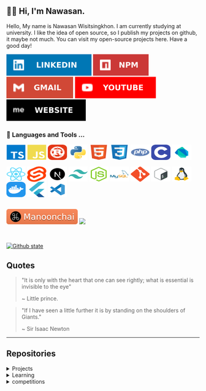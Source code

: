 <!--## 💭 knowledge is open source-->

## 🧑‍💻 Hi, I'm Nawasan.

Hello, My name is Nawasan Wisitsingkhon. I am currently studying at university. I like the idea of open source, so I publish my projects on github, it maybe not much. You can visit my open-source projects here. Have a good day!

<p align="center">

[![linkedin](cache/linkedin.svg)](https://www.linkedin.com/in/nawasan/)
[![npm account](cache/npm.svg)](https://www.npmjs.com/~arikato111)
[![email](cache/gmail.svg)](mailto:contact@nawasan.dev)
[![youtube](cache/youtube.svg)](https://youtube.com/@Arikato111)
[![my-website](cache/website.svg)](https://nawasan.dev)

</p>

### 🔨 Languages and Tools ...

<div style="display: inline_block">
<div>
<!-- lang -->

  <img align="center" alt="Ts" height="40" width="50" src="icons/typescript-original.svg">
  <img align="center" alt="Js" height="40" width="50" src="icons/javascript-plain.svg">
  <img align="center" alt="Rust" height="40" width="50" src="icons/rust.svg">
  <img align="center" alt="Python" height="40" width="50" src="icons/python-original.svg">
  <img align="center" alt="HTML5" height="40" width="50" src="icons/html5-original.svg">
  <img align="center" alt="CSS3" height="40" width="50" src="icons/css3-original.svg">
  <img align="center" alt="PHP" height="40" width="50" src="icons/php-dark.svg">
  <img align="center" alt="C" height="40" width="50" src="icons/C.svg">
  <img align="center" alt="Dart" height="40" width="50" src="icons/dart.svg">

</div>
<br>
<div>

  <img align="center" alt="React" height="40" width="50" src="icons/react-original.svg">
  <img align="center" alt="Svelte" height="40" width="50" src="icons/svelte-original.svg">
  <img align="center" alt="nextjs" height="40" width="50" src="icons/nextjs-original.svg">
  <img align="center" alt="tailwindcss" height="40" width="50" src="icons/tailwindcss-plain.svg">
  <img align="center" alt="Nodejs" height="40" width="50" src="icons/nodejs-plain.svg">
  <img align="center" alt="mysql" height="40" width="50" src="icons/mysql-dark.svg">
  <img align="center" alt="Git" height="40" width="50" src="icons/git-original.svg">
  <img align="center" alt="bash" height="40" width="50" src="icons/bash-original.svg">
  <img align="center" alt="linux" height="40" width="50" src="icons/linux-plain.svg">
  <img align="center" alt="docker" height="40" width="50" src="icons/Docker.svg">
  <img align="center" alt="Flutter" height="40" width="50" src="icons/flutter-original.svg">
  <img align="center" alt="vscode" height="40" width="50" src="icons/vscode-original.svg">
</div>
</div>

<br>

[![Manoonchai](cache/manoonchai-badge.svg)](https://manoonchai.com/)
![](https://komarev.com/ghpvc/?username=arikato111)

<br>

[![Github state](https://github-readme-stats.vercel.app/api/top-langs/?username=Arikato111&layout=compact&hide=php)](https://github.com/Arikato111)

## Quotes

> "It is only with the heart that one can see rightly; what is essential is invisible to the eye"
>
> ~ Little prince.

> "If I have seen a little further it is by standing on the shoulders of Giants."
>
> ~ Sir Isaac Newton

---

## Repositories

<details>
<summary>Projects</summary>

<div>

- [Tenjin](https://github.com/Arikato111/Tenjin) (SDN Framework)
- [byfi-rust](https://github.com/Arikato111/byfi-rust)
- [find_subnet](https://github.com/Arikato111/find_subnet)
- [load-link-nextjs](https://github.com/Arikato111/load-link-nextjs)
- [lad-theme-firefox](https://github.com/Arikato111/lad-theme-firefox)
- [what-to-read](https://github.com/Arikato111/what-to-read)
- [movie-random-react](https://github.com/Arikato111/movie-random-react)
- [next-food-random](https://github.com/Arikato111/next-food-random)
- [lottery-prediction](https://github.com/Arikato111/lottery-prediction)
- [life-coach-quotes](https://github.com/Arikato111/life-coach-quotes)

</div>

- <details>
  <summary>Social web projects</summary>

  - [social-web-php](https://github.com/Arikato111/social-web-php)
  - [social-web-react](https://github.com/Arikato111/social-web-react)
  - [social-web-flutter](https://github.com/Arikato111/social-web-flutter)

- <details>
  <summary>Mobile applications</summary>

  - [Api_with_Flutter](https://github.com/Arikato111/Api_with_Flutter)
  - [List_App_withFlutter](https://github.com/Arikato111/List_App_withFlutter)

- <details>
  <summary>Nodejs packages</summary>

  - [stdio.h-ts](https://github.com/Arikato111/stdio.h-ts)
  - [char-random](https://github.com/Arikato111/char-random)
  - [find-grade](https://github.com/Arikato111/find-grade)

- <details>
  <summary>PHP packages</summary>

  - [control](https://github.com/Arikato111/control)
  - [package-web-php](https://github.com/Arikato111/package-web-php)
  - [PHP_SPA](https://github.com/Arikato111/PHP_SPA)
  - [NEXIT](https://github.com/Arikato111/NEXIT)
  - [use-import](https://github.com/Arikato111/use-import)
  - [spelte-php](https://github.com/Arikato111/spelte-php)
  - [wisit-express](https://github.com/Arikato111/wisit-express)
  - [wisit-router](https://github.com/Arikato111/wisit-router)
  - [wisios](https://github.com/Arikato111/wisios)
  - [php-dotenv](https://github.com/Arikato111/php-dotenv)

</details>
</details>
</details>
</details>
</detail>

<details>
<summary>Learning</summary>

- [learn-rust-projects](https://github.com/Arikato111/learn-rust-projects) (my rust learing projects here)
- [learn-algorithm](https://github.com/Arikato111/learn-algorithm) (algorithm with some languages)
- [learn-rust-http](https://github.com/Arikato111/learn-rust-http) (rust with http web server)
- [learn-socket-io](https://github.com/Arikato111/learn-socket-io)
- [learn-prisma-api](https://github.com/Arikato111/learn-prisma-api) (prisma with mongodb)
- [learn-django](https://github.com/Arikato11/learn-django) (Django framework)
- [learn-react-native](https://github.com/Arikato111/learn-react-native) (React-native mobile application)
- [mongodb-node-ts](https://github.com/Arikato111/mongodb-node-ts) (api, express, mongodb)
- [blockdont-next](https://github.com/Arikato111/blockdont-next) (nextjs, bootstrap5, mongodb)
- [fullstack-learn](https://github.com/Arikato111/fullstack-learn) (front-end & backend)
- [learn-api-with-nodejs](https://github.com/Arikato111/learn-api-with-nodejs) (express, MySQL)
- [learn-sveltekit](https://github.com/Arikato111/learn-sveltekit) (svelte-kit)
- [Learnning-api-and-Router](https://github.com/Arikato111/Learnning-api-and-Router) (react-router-dom, axios, antd)
- [tic-tac-toc-react](https://github.com/Arikato111/tic-tac-toc-react)
- [income-expense-React-Learnning](https://github.com/Arikato111/income-expense-React-Learnning)

</details>

<details>
<summary>competitions</summary>

- [website-writing-competition](https://github.com/Arikato111/website-writing-competition)
- [learn-member-mysql](https://github.com/Arikato111/learn-member-mysql)

</details>

<!--

**Arikato111/Arikato111** is a ✨ _special_ ✨ repository because its `README.md` (this file) appears on your GitHub profile.



Here are some ideas to get you started:



- 🔭 I’m currently working on ...

- 🌱 I’m currently learning ...

- 👯 I’m looking to collaborate on ...

- 🤔 I’m looking for help with ...

- 💬 Ask me about ...

- 📫 How to reach me: ...

- 😄 Pronouns: ...

- ⚡ Fun fact: ...

-->
